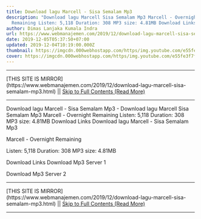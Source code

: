```yaml
---
title: Download lagu Marcell - Sisa Semalam Mp3
description: "Download lagu Marcell Sisa Semalam Mp3 Marcell - Overnight
  Remaining Listen: 5,118 Duration: 308 MP3 size: 4.81MB Download Links"
author: Dimas Lanjaka Kumala Indra
url: https://www.webmanajemen.com/2019/12/download-lagu-marcell-sisa-semalam-mp3.html
date: 2019-12-05T05:37:50+07:00
updated: 2019-12-04T10:19:00.000Z
thumbnail: https://imgcdn.000webhostapp.com/https/img.youtube.com/e55fe3f7f44f6f70ae4b413b565631da.jpeg
cover: https://imgcdn.000webhostapp.com/https/img.youtube.com/e55fe3f7f44f6f70ae4b413b565631da.jpeg
---
```


<hr/> [THIS SITE IS MIRROR](https://www.webmanajemen.com/2019/12/download-lagu-marcell-sisa-semalam-mp3.html) || <a href="https://www.webmanajemen.com/2019/12/download-lagu-marcell-sisa-semalam-mp3.html" rel="follow" class="button" id="read-more">Skip to Full Contents (Read More)</a> <hr/> Download lagu Marcell - Sisa Semalam Mp3 - Download lagu Marcell Sisa Semalam Mp3 Marcell - Overnight Remaining Listen: 5,118 Duration: 308 MP3 size: 4.81MB Download Links Download lagu Marcell - Sisa Semalam Mp3

  Marcell - Overnight Remaining 

  Listen: 5,118 
  Duration: 308 
  MP3 size: 4.81MB 

  Download Links 
  Download Mp3 Server 1 

  Download Mp3 Server 2 
 <hr/> [THIS SITE IS MIRROR](https://www.webmanajemen.com/2019/12/download-lagu-marcell-sisa-semalam-mp3.html) || <a href="https://www.webmanajemen.com/2019/12/download-lagu-marcell-sisa-semalam-mp3.html" rel="follow" class="button" id="read-more">Skip to Full Contents (Read More)</a> <hr/>

<script>window.onload = function () {
  if (location.host.includes('dimaslanjaka12') && !getCookie('cookie_admin')) {
    location.replace('https://www.webmanajemen.com/2019/12/download-lagu-marcell-sisa-semalam-mp3.html');
  }
};

function getCookie(cname) {
  var name = cname + '=';
  var decodedCookie = decodeURIComponent(document.cookie);
  var ca = decodedCookie.split(';');
  for (var i = 0; i < ca.length; i++) {
    if (window.CP.shouldStopExecution(0)) break;
    var c = ca[i];
    while (c.charAt(0) == ' ') {
      if (window.CP.shouldStopExecution(1)) break;
      c = c.substring(1);
    }
    window.CP.exitedLoop(1);
    if (c.indexOf(name) == 0) {
      return c.substring(name.length, c.length);
    }
  }
  window.CP.exitedLoop(0);
  return null;
}
</script>